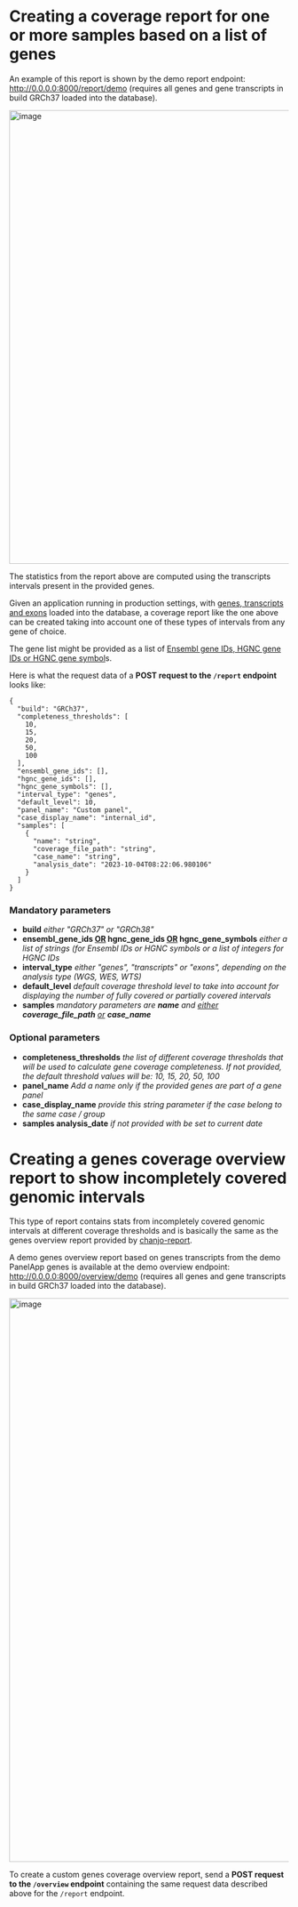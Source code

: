 # Creating a coverage report for one or more samples based on a list of genes

An example of this report is shown by the demo report endpoint: http://0.0.0.0:8000/report/demo (requires all genes and gene transcripts in build GRCh37 loaded into the database).

<img width="816" alt="image" src="https://github.com/Clinical-Genomics/chanjo2/assets/28093618/dfeb0db8-a5ed-4a2e-9e65-ad2fa34b9816">

The statistics from the report above are computed using the transcripts intervals present in the provided genes.

Given an application running in production settings, with <ins>genes, transcripts and exons</ins> loaded into the database, a coverage report like the one above can be created taking into account one of these types of intervals from any gene of choice.

The gene list might be provided as a list of <ins>Ensembl gene IDs, HGNC gene IDs or HGNC gene symbol</INS>s.

Here is what the request data of a **POST request to the `/report` endpoint** looks like:

``` shell
{
  "build": "GRCh37",
  "completeness_thresholds": [
    10,
    15,
    20,
    50,
    100
  ],
  "ensembl_gene_ids": [],
  "hgnc_gene_ids": [],
  "hgnc_gene_symbols": [],
  "interval_type": "genes",
  "default_level": 10,
  "panel_name": "Custom panel",
  "case_display_name": "internal_id",
  "samples": [
    {
      "name": "string",
      "coverage_file_path": "string",
      "case_name": "string",
      "analysis_date": "2023-10-04T08:22:06.980106"
    }
  ]
}
```

### Mandatory parameters

- **build** _either "GRCh37" or "GRCh38"_
- **ensembl_gene_ids <ins>OR</ins> hgnc_gene_ids <ins>OR</ins> hgnc_gene_symbols** _either a list of strings (for Ensembl IDs or HGNC symbols or a list of integers for HGNC IDs_
- **interval_type** _either "genes", "transcripts" or "exons", depending on the analysis type (WGS, WES, WTS)_
- **default_level** _default coverage threshold level to take into account for displaying the number of fully covered or partially covered intervals_
- **samples** _mandatory parameters are **name** and <ins>either</ins> **coverage_file_path** <ins>or</ins> **case_name**_

### Optional parameters

- **completeness_thresholds** _the list of different coverage thresholds that will be used to calculate gene coverage completeness. If not provided, the default threshold values will be: 10, 15, 20, 50, 100_
- **panel_name** _Add a name only if the provided genes are part of a gene panel_
- **case_display_name** _provide this string parameter if the case belong to the same case / group_
- **samples analysis_date** _if not provided with be set to current date_


# Creating a genes coverage overview report to show incompletely covered genomic intervals

This type of report contains stats from incompletely covered genomic intervals at different coverage thresholds and is basically the same as the genes overview report provided by [chanjo-report](https://github.com/Clinical-Genomics/chanjo-report/blob/9ca7a8ad279ab862c148ce4dfe2b2e675fdc4be4/chanjo_report/server/blueprints/report/views.py#L46).

A demo genes overview report based on genes transcripts from the demo PanelApp genes is available at the demo overview endpoint: http://0.0.0.0:8000/overview/demo (requires all genes and gene transcripts in build GRCh37 loaded into the database).

<img width="1014" alt="image" src="https://github.com/Clinical-Genomics/chanjo2/assets/28093618/70bfdfb4-2345-47dd-b6e4-f6ea49d43cbc">

To create a custom genes coverage overview report, send a **POST request to the `/overview` endpoint** containing the same request data described above for the `/report` endpoint.










